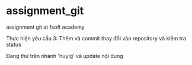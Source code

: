# assignment_git

assignment git at fsoft academy

Thực hiện yêu cầu 3: Thêm và commit thay đổi vào repository và kiểm tra status

Đang thử trên nhánh 'huylg' và update nội dung
